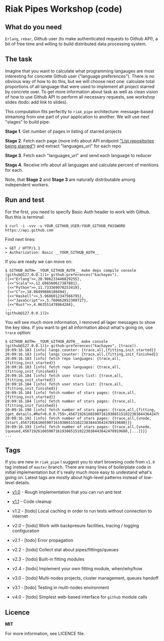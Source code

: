 Riak Pipes Workshop (code)
==========================

What do you need
----------------

`Erlang`, `rebar`, Github user (to make authenticated requests to Github API), a bit of free time and willing to build distributed data processing system.

The task
--------

Imagine that you want to calculate what programming langauges are most interesting for concrete Github user ("language preferences"). There is no obvious way of how to do this, but we will choose next one: calculate total proportions of all language that were used to implement all project starred by concrete user. To get more information about task as well as clean vision of how to use Github API to perform all necessary requests, see workshop slides (todo: add link to slides).

This computation fits perfectly to `riak_pipe` architecture: message-based streaming from one part of your application to another. We will use next "stages" to build pipe:

**Stage 1**. Get number of pages in listing of starred projects

**Stage 2**. Fetch each page (more info about API endpoint ["List repositories being starred"](http://developer.github.com/v3/activity/starring/)) and extract "languages_url" for each repo

**Stage 3**. Fetch each "languages_url" and send each language to reducer

**Stage 4**. Receive info about all languages and calculate percent of mentions for each.

Note, that **Stage 2** and **Stage 3** are naturally distributable among independent workers.

Run and test
------------

For the first, you need to specify Basic Auth header to work with Github. Run this is terminal:

```shell
$ curl -i -vvv -u YOUR_GITHUB_USER:YOUR_GITHUB_PASSWORD https://api.github.com
```

Find next lines:

```shell
> GET / HTTP/1.1
> Authorization: Basic __YOUR_GITHUB_AUTH__
```

If you are ready we can move on:

```shell
$ GITHUB_AUTH=__YOUR_GITHUB_AUTH__ make deps compile console
(github@127.0.0.1)1> github:preferences("kachayev").
[{<<"Erlang">>,28.906233446829255},
 {<<"Scala">>,12.696560617387881},
 {<<"Python">>,11.733369970253419},
 {<<"C">>,10.98499886188494},
 {<<"Haskell">>,5.9686012347566795},
 {<<"JavaScript">>,5.760862852309727},
 {<<"Rust">>,4.063551478964284},
...
(github@127.0.0.1)2>
```

You will see much more information, I removed all lager messages to show the key idea. If you want to get all information about what's going on, use `trace` option:

```shell
$ GITHUB_AUTH=__YOUR_GITHUB_AUTH__ make console
(github@127.0.0.1)1> github:preferences("kachayev", [trace]).
20:09:16.183 [info] langs_counter: {trace,all,{fitting,init_started}}
20:09:16.183 [info] langs_counter: {trace,all,{fitting,init_finished}}
20:09:16.183 [info] fetch repo languages: {trace,all,{fitting,init_started}}
20:09:16.183 [info] fetch repo languages: {trace,all,{fitting,init_finished}}
20:09:16.184 [info] fetch user stars list: {trace,all,{fitting,init_started}}
20:09:16.184 [info] fetch user stars list: {trace,all,{fitting,init_finished}}
20:09:16.184 [info] fetch number of stars pages: {trace,all,{fitting,init_started}}
20:09:16.184 [info] fetch number of stars pages: {trace,all,{fitting,init_finished}}
20:09:16.190 [info] fetch number of stars pages: {trace,all,{fitting,{get_details,#Ref<0.0.0.759>,456719261665907161938651510223838443642478919680,...}}}
20:09:16.192 [info] fetch number of stars pages: {trace,all,{vnode,{start,456719261665907161938651510223838443642478919680}}}
20:09:16.193 [info] fetch number of stars pages: {trace,all,{vnode,{queued,456719261665907161938651510223838443642478919680,[...]}}}
...
```

Tags
----

If you are new in `riak_pipe` I suggest you to start browsing code from `v1.0` tag instead of `master` branch. There are many lines of boilerplate code in initial implementation but it's really much more easy to undestand what's going on. Latest tags are mostly about high-level patterns instead of low-level details.

* [v1.0](https://github.com/kachayev/riak-pipe-workshop/tree/v1.0) - Rough implementation that you can run and test

* [v1.1](https://github.com/kachayev/riak-pipe-workshop/tree/v1.1) - Code cleanup

* v1.2 - [todo] Local caching in order to run tests without connection to internet

* v2.0 - [todo] Work with backpresure facilities, tracing / logging configuration

* v2.1 - [todo] Error propagation

* v2.2 - [todo] Collect stat about pipes/fittings/queues

* v2.3 - [todo] Built-in fitting modules

* v2.4 - [todo] Implement your own fitting module, when/why/how

* v3.0 - [todo] Multi-nodes projects, cluster management, queues handoff

* v3.1 - [todo] Testing in multi-nodes environment

* v4.0 - [todo] Simplest web-based interface for `github` module calls

Licence
-------

**MIT**

For more information, see LICENCE file.